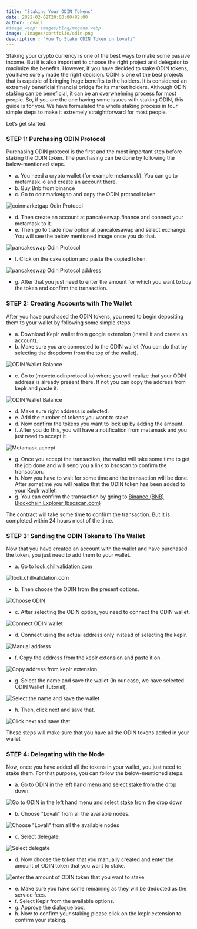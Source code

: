 ```yaml
---
title: "Staking Your ODIN Tokens"
date: 2022-02-02T20:00:00+02:00
author: Lovali
#image_webp: images/blog/meghna.webp
image: /images/portfolio/odin.png
description : "How To Stake ODIN Token on Lovali"
---
```


Staking your crypto currency is one of the best ways to make some passive income. But it is also important to choose the right project and delegator to maximize the benefits.
However, if you have decided to stake ODIN tokens, you have surely made the right decision. ODIN is one of the best projects that is capable of bringing huge benefits to the holders. It is considered an extremely beneficial financial bridge for its market holders.
Although ODIN staking can be beneficial, it can be an overwhelming process for most people. So, if you are the one having some issues with staking ODIN, this guide is for you. 
We have formulated the whole staking process in four simple steps to make it extremely straightforward for most people. 

Let’s get started. 


### STEP 1: Purchasing ODIN Protocol
Purchasing ODIN protocol is the first and the most important step before staking the ODIN token. The purchasing can be done by following the below-mentioned steps. 

- a. You need a crypto wallet (for example metamask). You can go to metamask.io and create an account there.
- b. Buy Bnb from binance
- c. Go to coinmarketgap and copy the ODIN protocol token.

![coinmarketgap Odin Protocol](/images/blog/stakingOdin/1-ODINStaking.jpg)

- d. Then create an account at pancakeswap.finance and connect your metamask to it.
- e. Then go to trade now option at pancakesawap and select exchange. You will see the below mentioned image once you do that.

![pancakeswap Odin Protocol](/images/blog/stakingOdin/2-ODINStaking.jpg)

- f. Click on the cake option and paste the copied token.

![pancakeswap Odin Protocol address](/images/blog/stakingOdin/3-ODINStaking.jpg)

- g. After that you just need to enter the amount for which you want to buy the token and confirm the transaction.

### STEP 2: Creating Accounts with The Wallet
After you have purchased the ODIN tokens, you need to begin depositing them to your wallet by following some simple steps.

- a. Download Keplr wallet from google extension (install it and create an account).
- b. Make sure you are connected to the ODIN wallet (You can do that by selecting the dropdown from the top of the wallet).

![ODIN Wallet Balance](/images/blog/stakingOdin/4-ODINStaking.jpg)

- c. Go to (moveto.odinprotocol.io) where you will realize that your ODIN address is already present there. If not you can copy the address from keplr and paste it.

![ODIN Wallet Balance](/images/blog/stakingOdin/5-ODINStaking.jpg)

- d. Make sure right address is selected.
- e. Add the number of tokens you want to stake.
- d. Now confirm the tokens you want to lock up by adding the amount.
- f. After you do this, you will have a notification from metamask and you just need to accept it.

![Metamask accept](/images/blog/stakingOdin/6-ODINStaking.jpg)

- g. Once you accept the transaction, the wallet will take some time to get the job done and will send you a link to bscscan to confirm the transaction.
- h. Now you have to wait for some time and the transaction will be done. After sometime you will realize that the ODIN token has been added to your Keplr wallet.
- g. You can confirm the transaction by going to [Binance (BNB) Blockchain Explorer (bscscan.com)](https://bscscan.com/)

The contract will take some time to confirm the transaction. But it is completed within 24 hours most of the time.

### STEP 3: Sending the ODIN Tokens to The Wallet
Now that you have created an account with the wallet and have purchased the token, you just need to add them to your wallet.

- a. Go to [look.chillvalidation.com](https://look.chillvalidation.com/)

![look.chillvalidation.com](/images/blog/stakingOdin/7-ODINStaking.jpg)

- b. Then choose the ODIN from the present options.

![Choose ODIN](/images/blog/stakingOdin/8-ODINStaking.jpg)

- c. After selecting the ODIN option, you need to connect the ODIN wallet.

![Connect ODIN wallet](/images/blog/stakingOdin/9-ODINStaking.jpg)

- d. Connect using the actual address only instead of selecting the keplr.

![Manual address](/images/blog/stakingOdin/10-ODINStaking.jpg)

- f. Copy the address from the keplr extension and paste it on.

![Copy address from keplr extension](/images/blog/stakingOdin/11-ODINStaking.jpg)

- g. Select the name and save the wallet (In our case, we have selected ODIN Wallet Tutorial).

![Select the name and save the wallet](/images/blog/stakingOdin/12-ODINStaking.jpg)

- h. Then, click next and save that.

![Click next and save that](/images/blog/stakingOdin/13-ODINStaking.jpg)

These steps will make sure that you have all the ODIN tokens added in your wallet

### STEP 4: Delegating with the Node
Now, once you have added all the tokens in your wallet, you just need to stake them. For that purpose, you can follow the below-mentioned steps.

- a. Go to ODIN in the left hand menu and select stake from the drop down.

![Go to ODIN in the left hand menu and select stake from the drop down](/images/blog/stakingOdin/14-ODINStaking.jpg)

- b. Choose "Lovali" from all the available nodes.

![Choose "Lovali" from all the available nodes](/images/blog/stakingOdin/15-ODINStaking.jpg)

- c. Select delegate.

![Select delegate](/images/blog/stakingOdin/16-ODINStaking.jpg)

- d. Now choose the token that you manually created and enter the amount of ODIN token that you want to stake.

![enter the amount of ODIN token that you want to stake](/images/blog/stakingOdin/17-ODINStaking.jpg)

- e. Make sure you have some remaining as they will be deducted as the service fees.
- f. Select Keplr from the available options.
- g. Approve the dialogue box.
- h. Now to confirm your staking please click on the keplr extension to confirm your staking.